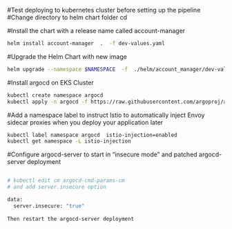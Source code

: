 #Test deploying to kubernetes cluster before setting up the pipeline
#Change directory to helm chart folder
cd 

#Install the chart with a release name called account-manager 
```bash
helm install account-manager  .  -f dev-values.yaml
```

#Upgrade the Helm Chart with new image 
```bash
helm upgrade --namespace $NAMESPACE  -f  ./helm/account_manager/dev-values.yaml --set image.repository=$ECR_REGISTRY/$DOCKER_TAG  --set image.tag=$BITBUCKET_COMMIT --install $HELM_CHART $HELM_RELEASE
```

#Install argocd on EKS Cluster

```bash
kubectl create namespace argocd
kubectl apply -n argocd -f https://raw.githubusercontent.com/argoproj/argo-cd/stable/manifests/install.yaml
```

#Add a namespace label to instruct Istio to automatically inject Envoy sidecar proxies when you deploy your application later
```bash
kubectl label namespace argocd  istio-injection=enabled
kubectl get namespace -L istio-injection

```

#Configure argocd-server to start in “insecure mode” and patched argocd-server deployment

```bash

# kubectl edit cm argocd-cmd-params-cm
# and add server.insecure option

data:
  server.insecure: "true"
  
Then restart the argocd-server deployment
```

